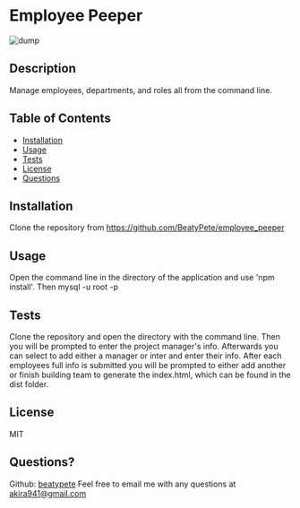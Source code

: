 
# Employee Peeper
![dump](https://img.shields.io/badge/License-MIT-green)

## Description 

Manage employees, departments, and roles all from the command line.

## Table of Contents


* [Installation](#installation)
* [Usage](#usage)
* [Tests](#tests)
* [License](#license)
* [Questions](#questions)


## Installation

Clone the repository from https://github.com/BeatyPete/employee_peeper

## Usage 

Open the command line in the directory of the application and use 'npm install'. Then mysql -u root -p 

## Tests

Clone the repository and open the directory with the command line. Then you will be prompted to enter the project manager's info. Afterwards you can select to add either a manager or inter and enter their info. After each employees full info is submitted you will be prompted to either add another or finish building team to generate the index.html, which can be found in the dist folder.

## License

MIT

## Questions?
Github: [beatypete](https://github.com/beatypete)
Feel free to email me with any questions at akira941@gmail.com
    